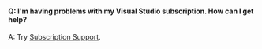 #### Q: I'm having problems with my Visual Studio subscription. How can I get help?

A: Try [Subscription Support](https://visualstudio.microsoft.com/support/subscription-support-vs). 